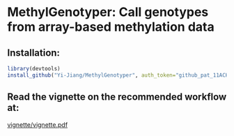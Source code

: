 # MethylGenotyper: Call genotypes from array-based methylation data

## Installation:
```R
library(devtools)
install_github("Yi-Jiang/MethylGenotyper", auth_token="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")
```

## Read the vignette on the recommended workflow at:
[vignette/vignette.pdf](vignette/vignette.pdf)
